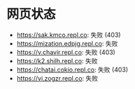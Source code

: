 # 网页状态
- https://sak.kmco.repl.co: 失败 (403)
- https://mization.edpjg.repl.co: 失败
- https://v.chavir.repl.co: 失败 (403)
- https://k2.shilh.repl.co: 失败
- https://chatai.cokio.repl.co: 失败 (403)
- https://vi.zogzr.repl.co: 失败

